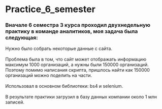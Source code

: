 # Practice_6_semester
### Вначале 6 семестра 3 курса проходил двухнедельную практику в команде аналитиков, моя задача была следующая:
Нужно было собрать некоторые данные с сайта.
<br> <br> 
Проблема была в том, что сайт может отображать информацию максимум 1000 организаций, а нужны были 150000 организаций. 
Поэтому помимо написания скрипта, пришлось найти как 150000 организаций можно поделить на части.
<br> <br> 
Использовал в основном библиотеки: bs4 и selenium.
<br> <br> 
В результате практики загрузил в базу данных компании около 1 млн записей. 

